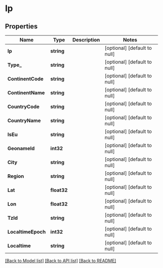 # Ip

## Properties
Name | Type | Description | Notes
------------ | ------------- | ------------- | -------------
**Ip** | **string** |  | [optional] [default to null]
**Type_** | **string** |  | [optional] [default to null]
**ContinentCode** | **string** |  | [optional] [default to null]
**ContinentName** | **string** |  | [optional] [default to null]
**CountryCode** | **string** |  | [optional] [default to null]
**CountryName** | **string** |  | [optional] [default to null]
**IsEu** | **string** |  | [optional] [default to null]
**GeonameId** | **int32** |  | [optional] [default to null]
**City** | **string** |  | [optional] [default to null]
**Region** | **string** |  | [optional] [default to null]
**Lat** | **float32** |  | [optional] [default to null]
**Lon** | **float32** |  | [optional] [default to null]
**TzId** | **string** |  | [optional] [default to null]
**LocaltimeEpoch** | **int32** |  | [optional] [default to null]
**Localtime** | **string** |  | [optional] [default to null]

[[Back to Model list]](../README.md#documentation-for-models) [[Back to API list]](../README.md#documentation-for-api-endpoints) [[Back to README]](../README.md)



